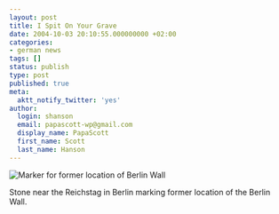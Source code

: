 ```yaml
---
layout: post
title: I Spit On Your Grave
date: 2004-10-03 20:10:55.000000000 +02:00
categories:
- german news
tags: []
status: publish
type: post
published: true
meta:
  aktt_notify_twitter: 'yes'
author:
  login: shanson
  email: papascott-wp@gmail.com
  display_name: PapaScott
  first_name: Scott
  last_name: Hanson
---
```

<p><img src="http://www.papascott.de/wordpress/wp-content/uploads/2004/10/mauer_grave.jpg" alt="Marker for former location of Berlin Wall" /></p>
<p>Stone near the Reichstag in Berlin marking former location of the Berlin Wall.</p>
